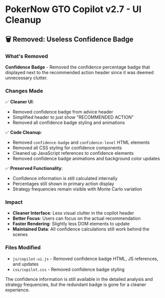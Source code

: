 # PokerNow GTO Copilot v2.7 - UI Cleanup

## 🗑️ **Removed: Useless Confidence Badge**

### What's Removed

**Confidence Badge** - Removed the confidence percentage badge that displayed next to the recommended action header since it was deemed unnecessary clutter.

### Changes Made

✅ **Cleaner UI**: 
- Removed confidence badge from advice header
- Simplified header to just show "RECOMMENDED ACTION"
- Removed all confidence badge styling and animations

✅ **Code Cleanup**:
- Removed `confidence-badge` and `confidence-level` HTML elements
- Removed all CSS styling for confidence components
- Cleaned up JavaScript references to confidence elements
- Removed confidence badge animations and background color updates

✅ **Preserved Functionality**:
- Confidence information is still calculated internally
- Percentages still shown in primary action display
- Strategy frequencies remain visible with Monte Carlo variation

### Impact

- **Cleaner Interface**: Less visual clutter in the copilot header
- **Better Focus**: Users can focus on the actual recommendation
- **Faster Rendering**: Slightly less DOM elements to update
- **Maintained Data**: All confidence calculations still work behind the scenes

### Files Modified
- `js/copilot-ui.js` - Removed confidence badge HTML, JS references, and updates
- `css/copilot.css` - Removed confidence badge styling

The confidence information is still available in the detailed analysis and strategy frequencies, but the redundant badge is gone for a cleaner experience. 